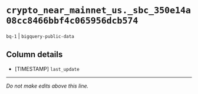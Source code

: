 # `crypto_near_mainnet_us._sbc_350e14a08cc8466bbf4c065956dcb574`
`bq-1` | `bigquery-public-data`

## Column details
* [TIMESTAMP] `last_update`

-------------------------------------------------------------------------------
*Do not make edits above this line.*
